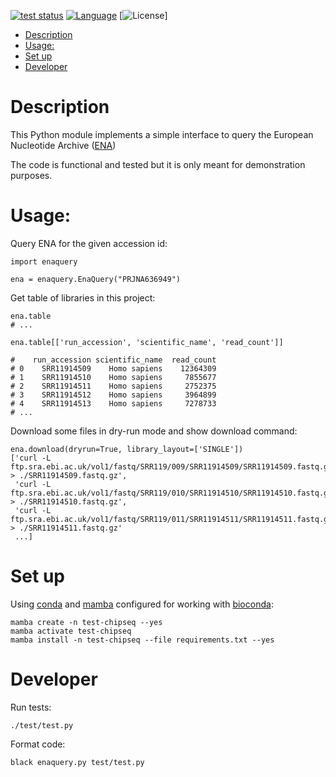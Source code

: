 [![test status](https://github.com/dariober/test-ena-query/actions/workflows/main.yml/badge.svg)](https://github.com/dariober/test-ena-query/actions?query=branch%3Amaster+workflow%3Amain)
[![Language](http://img.shields.io/badge/language-python-blue.svg)](https://www.python.com/)
[![License](http://img.shields.io/badge/license-MIT-blue.svg)]

<!-- vim-markdown-toc GFM -->

* [Description](#description)
* [Usage:](#usage)
* [Set up](#set-up)
* [Developer](#developer)

<!-- vim-markdown-toc -->

# Description

This Python module implements a simple interface to query the European
Nucleotide Archive ([ENA](https://www.ebi.ac.uk/ena/browser/home))

The code is functional and tested but it is only meant for demonstration
purposes.

# Usage:

Query ENA for the given accession id:

```
import enaquery

ena = enaquery.EnaQuery("PRJNA636949")
```

Get table of libraries in this project:

```
ena.table
# ...

ena.table[['run_accession', 'scientific_name', 'read_count']]

#    run_accession scientific_name  read_count
# 0    SRR11914509    Homo sapiens    12364309
# 1    SRR11914510    Homo sapiens     7855677
# 2    SRR11914511    Homo sapiens     2752375
# 3    SRR11914512    Homo sapiens     3964899
# 4    SRR11914513    Homo sapiens     7278733
# ...
```

Download some files in dry-run mode and show download command:

```
ena.download(dryrun=True, library_layout=['SINGLE'])
['curl -L ftp.sra.ebi.ac.uk/vol1/fastq/SRR119/009/SRR11914509/SRR11914509.fastq.gz > ./SRR11914509.fastq.gz',
 'curl -L ftp.sra.ebi.ac.uk/vol1/fastq/SRR119/010/SRR11914510/SRR11914510.fastq.gz > ./SRR11914510.fastq.gz',
 'curl -L ftp.sra.ebi.ac.uk/vol1/fastq/SRR119/011/SRR11914511/SRR11914511.fastq.gz > ./SRR11914511.fastq.gz'
 ...]
```

# Set up

Using [conda](https://docs.conda.io/projects/conda/en/latest/index.html) and
[mamba](https://github.com/mamba-org/mamba) configured for working with [bioconda](https://bioconda.github.io/):

```
mamba create -n test-chipseq --yes
mamba activate test-chipseq
mamba install -n test-chipseq --file requirements.txt --yes
```

# Developer

Run tests:

```
./test/test.py
```

Format code:

```
black enaquery.py test/test.py
```
